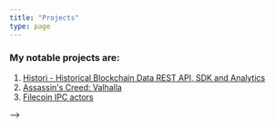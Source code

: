 ```yaml
---
title: "Projects"
type: page
---
```



### My notable projects  are:
1. [Histori - Historical Blockchain Data REST API, SDK and Analytics](/projects/histori)
2. [Assassin's Creed: Valhalla](/projects/valhalla)
3. [Filecoin IPC actors](/projects/ipc_actors)
<!-- 4. [Orchid suites](/projects/orchid-suites) -->
<!-- 5. [Astra Protocol](/projects/astra) -->
<!-- 6. [Polkadot Conformance Tests](/projects/polkadot) --> -->
